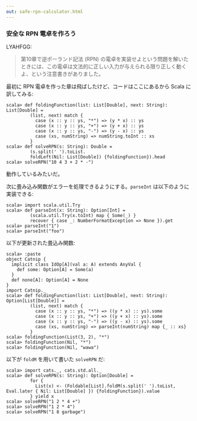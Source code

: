 ```yaml
---
out: safe-rpn-calculator.html
---
```


### 安全な RPN 電卓を作ろう

LYAHFGG:

> 第10章で逆ポーランド記法 (RPN) の電卓を実装せよという問題を解いたときには、この電卓は文法的に正しい入力が与えられる限り正しく動くよ、という注意書きがありました。

最初に RPN 電卓を作った章は飛ばしたけど、コードはここにあるから Scala に訳してみる:

```console:new
scala> def foldingFunction(list: List[Double], next: String): List[Double] =
         (list, next) match {
           case (x :: y :: ys, "*") => (y * x) :: ys
           case (x :: y :: ys, "+") => (y + x) :: ys
           case (x :: y :: ys, "-") => (y - x) :: ys
           case (xs, numString) => numString.toInt :: xs
         }
scala> def solveRPN(s: String): Double =
         (s.split(' ').toList.
         foldLeft(Nil: List[Double]) {foldingFunction}).head
scala> solveRPN("10 4 3 + 2 * -")
```

動作しているみたいだ。


次に畳み込み関数がエラーを処理できるようにする。`parseInt` は以下のように実装できる:

```console
scala> import scala.util.Try
scala> def parseInt(x: String): Option[Int] =
         (scala.util.Try(x.toInt) map { Some(_) }
         recover { case _: NumberFormatException => None }).get
scala> parseInt("1")
scala> parseInt("foo")
```

以下が更新された畳込み関数:

```console
scala> :paste
object Catnip {
  implicit class IdOp[A](val a: A) extends AnyVal {
    def some: Option[A] = Some(a)
  }
  def none[A]: Option[A] = None
}
import Catnip._
scala> def foldingFunction(list: List[Double], next: String): Option[List[Double]] =
         (list, next) match {
           case (x :: y :: ys, "*") => ((y * x) :: ys).some
           case (x :: y :: ys, "+") => ((y + x) :: ys).some
           case (x :: y :: ys, "-") => ((y - x) :: ys).some
           case (xs, numString) => parseInt(numString) map {_ :: xs}
         }
scala> foldingFunction(List(3, 2), "*")
scala> foldingFunction(Nil, "*")
scala> foldingFunction(Nil, "wawa")
```

以下が `foldM` を用いて書いた `solveRPN` だ:

```console
scala> import cats._, cats.std.all._
scala> def solveRPN(s: String): Option[Double] =
         for {
           List(x) <- (Foldable[List].foldM(s.split(' ').toList, Eval.later { Nil: List[Double] }) {foldingFunction}).value
         } yield x
scala> solveRPN("1 2 * 4 +")
scala> solveRPN("1 2 * 4")
scala> solveRPN("1 8 garbage")
```
